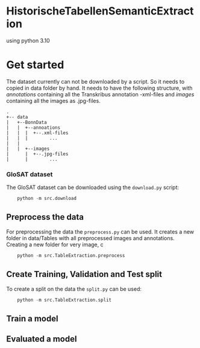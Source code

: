 # HistorischeTabellenSemanticExtraction

using python 3.10



# Get started
The dataset currently can not be downloaded by a script. So it needs to copied in data folder by hand. It needs to have
the following structure, with _annotations_ containing all the Transkribus annotation -xml-files and _images_ containing all
the images as .jpg-files.

```
.
+-- data
|   +--BonnData
|   |  +--annoations
|   |  |  +--.xml-files
|   |  |        ...
|   |
|   |  +--images
|      |  +--.jpg-files
|      |        ...
```

### GloSAT dataset
The GloSAT dataset can be downloaded using the `download.py` script: 
```python
    python -m src.download
```


## Preprocess the data
For preprocessing the data the `preprocess.py` can be used. It creates a new folder in data/Tables 
with all preprocessed images and annotations. Creating a new folder for very image, c

```python
    python -m src.TableExtraction.preprocess
```

## Create Training, Validation and Test split
To create a split on the data the `split.py` can be used:

```python
    python -m src.TableExtraction.split
```

## Train a model

## Evaluated a model

